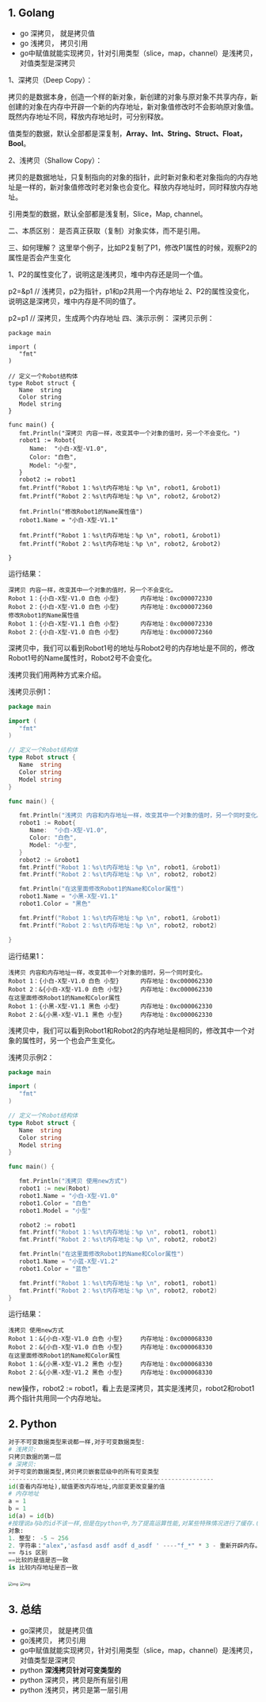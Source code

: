 ## 1. Golang

- go 深拷贝， 就是拷贝值
- go 浅拷贝， 拷贝引用
- go中赋值就能实现拷贝，针对引用类型（slice，map，channel）是浅拷贝，对值类型是深拷贝

1、深拷贝（Deep Copy）：

拷贝的是数据本身，创造一个样的新对象，新创建的对象与原对象不共享内存，新创建的对象在内存中开辟一个新的内存地址，新对象值修改时不会影响原对象值。既然内存地址不同，释放内存地址时，可分别释放。

值类型的数据，默认全部都是深复制，**Array、Int、String、Struct、Float，Bool**。

2、浅拷贝（Shallow Copy）：

拷贝的是数据地址，只复制指向的对象的指针，此时新对象和老对象指向的内存地址是一样的，新对象值修改时老对象也会变化。释放内存地址时，同时释放内存地址。

引用类型的数据，默认全部都是浅复制，Slice，Map,  channel。

二、本质区别：
是否真正获取（复制）对象实体，而不是引用。

三、如何理解？
这里举个例子，比如P2复制了P1，修改P1属性的时候，观察P2的属性是否会产生变化

1、P2的属性变化了，说明这是浅拷贝，堆中内存还是同一个值。

p2=&p1 // 浅拷贝，p2为指针，p1和p2共用一个内存地址
2、P2的属性没变化，说明这是深拷贝，堆中内存是不同的值了。

p2=p1 // 深拷贝，生成两个内存地址
四、演示示例：
深拷贝示例：

```golang
package main

import (
   "fmt"
)

// 定义一个Robot结构体
type Robot struct {
   Name  string
   Color string
   Model string
}

func main() {
   fmt.Println("深拷贝 内容一样，改变其中一个对象的值时，另一个不会变化。")
   robot1 := Robot{
      Name:  "小白-X型-V1.0",
      Color: "白色",
      Model: "小型",
   }
   robot2 := robot1
   fmt.Printf("Robot 1：%s\t内存地址：%p \n", robot1, &robot1)
   fmt.Printf("Robot 2：%s\t内存地址：%p \n", robot2, &robot2)

   fmt.Println("修改Robot1的Name属性值")
   robot1.Name = "小白-X型-V1.1"

   fmt.Printf("Robot 1：%s\t内存地址：%p \n", robot1, &robot1)
   fmt.Printf("Robot 2：%s\t内存地址：%p \n", robot2, &robot2)

}
```

运行结果：

```
深拷贝 内容一样，改变其中一个对象的值时，另一个不会变化。
Robot 1：{小白-X型-V1.0 白色 小型}      内存地址：0xc000072330
Robot 2：{小白-X型-V1.0 白色 小型}      内存地址：0xc000072360
修改Robot1的Name属性值
Robot 1：{小白-X型-V1.1 白色 小型}      内存地址：0xc000072330
Robot 2：{小白-X型-V1.0 白色 小型}      内存地址：0xc000072360
```

深拷贝中，我们可以看到Robot1号的地址与Robot2号的内存地址是不同的，修改Robot1号的Name属性时，Robot2号不会变化。

浅拷贝我们用两种方式来介绍。

浅拷贝示例1：

```go
package main

import (
   "fmt"
)

// 定义一个Robot结构体
type Robot struct {
   Name  string
   Color string
   Model string
}

func main() {

   fmt.Println("浅拷贝 内容和内存地址一样，改变其中一个对象的值时，另一个同时变化。")
   robot1 := Robot{
      Name:  "小白-X型-V1.0",
      Color: "白色",
      Model: "小型",
   }
   robot2 := &robot1
   fmt.Printf("Robot 1：%s\t内存地址：%p \n", robot1, &robot1)
   fmt.Printf("Robot 2：%s\t内存地址：%p \n", robot2, robot2)

   fmt.Println("在这里面修改Robot1的Name和Color属性")
   robot1.Name = "小黑-X型-V1.1"
   robot1.Color = "黑色"

   fmt.Printf("Robot 1：%s\t内存地址：%p \n", robot1, &robot1)
   fmt.Printf("Robot 2：%s\t内存地址：%p \n", robot2, robot2)

}
```

运行结果1：

```
浅拷贝 内容和内存地址一样，改变其中一个对象的值时，另一个同时变化。
Robot 1：{小白-X型-V1.0 白色 小型}      内存地址：0xc000062330
Robot 2：&{小白-X型-V1.0 白色 小型}     内存地址：0xc000062330
在这里面修改Robot1的Name和Color属性
Robot 1：{小黑-X型-V1.1 黑色 小型}      内存地址：0xc000062330
Robot 2：&{小黑-X型-V1.1 黑色 小型}     内存地址：0xc000062330
```

浅拷贝中，我们可以看到Robot1和Robot2的内存地址是相同的，修改其中一个对象的属性时，另一个也会产生变化。

浅拷贝示例2：

```go
package main

import (
   "fmt"
)

// 定义一个Robot结构体
type Robot struct {
   Name  string
   Color string
   Model string
}

func main() {

   fmt.Println("浅拷贝 使用new方式")
   robot1 := new(Robot)
   robot1.Name = "小白-X型-V1.0"
   robot1.Color = "白色"
   robot1.Model = "小型"

   robot2 := robot1
   fmt.Printf("Robot 1：%s\t内存地址：%p \n", robot1, robot1)
   fmt.Printf("Robot 2：%s\t内存地址：%p \n", robot2, robot2)

   fmt.Println("在这里面修改Robot1的Name和Color属性")
   robot1.Name = "小蓝-X型-V1.2"
   robot1.Color = "蓝色"

   fmt.Printf("Robot 1：%s\t内存地址：%p \n", robot1, robot1)
   fmt.Printf("Robot 2：%s\t内存地址：%p \n", robot2, robot2)
}
```

运行结果：

```
浅拷贝 使用new方式
Robot 1：&{小白-X型-V1.0 白色 小型}     内存地址：0xc000068330
Robot 2：&{小白-X型-V1.0 白色 小型}     内存地址：0xc000068330
在这里面修改Robot1的Name和Color属性
Robot 1：&{小黑-X型-V1.2 黑色 小型}     内存地址：0xc000068330
Robot 2：&{小黑-X型-V1.2 黑色 小型}     内存地址：0xc000068330
```

new操作，robot2 := robot1，看上去是深拷贝，其实是浅拷贝，robot2和robot1两个指针共用同一个内存地址。

## 2. Python

```python
对于不可变数据类型来说都一样,对于可变数据类型:
# 浅拷贝:
只拷贝数据的第一层
# 深拷贝:
对于可变的数据类型,拷贝拷贝嵌套层级中的所有可变类型
----------------------------------------------------------
id(查看内存地址),赋值更改内存地址,内部变更改变量的值
# 内存地址
a = 1
b = 1
id(a) = id(b)
#按理说a与b的id不该一样,但是在python中,为了提高运算性能,对某些特殊情况进行了缓存.(小数据池)缓存
对象:
1. 整型： -5 ~ 256
2. 字符串："alex",'asfasd asdf asdf d_asdf ' ----"f_*" * 3 - 重新开辟内存。
== 与is 区别
==比较的是值是否一致
is 比较内存地址是否一致
```

<img src="https://raw.githubusercontent.com/daniuEvan/pictrues/main/Typora/700-20211222003346107.png" alt="img" style="zoom:50%;" />

<img src="https://raw.githubusercontent.com/daniuEvan/pictrues/main/Typora/702.png" alt="img" style="zoom:50%;" />

## 3. 总结

- go深拷贝， 就是拷贝值
- go浅拷贝， 拷贝引用
- go中赋值就能实现拷贝，针对引用类型（slice，map，channel）是浅拷贝，对值类型是深拷贝
- python **深浅拷贝针对可变类型的**
- python 深拷贝，拷贝是所有层引用
- python 浅拷贝，拷贝是第一层引用





